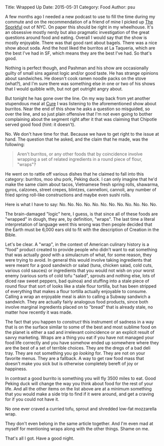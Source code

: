 Title: Wrapped Up
Date: 2015-05-31
Category: Food
Author: psu

A few months ago I needed a new podcast to use to fill the time during my commute and on the recommendation of a friend of mine I picked up <a href="http://www.sporkful.com">The Sporkful</a> out of NYC. On paper this should be right in my wheelhouse. It's an obsessive mostly nerdy but also pragmatic investigation of the great questions around food and eating. Overall I would say that the show is mostly enjoyable. There was that good rant about bagels. There was a nice show about soda. And the host liked the burritos at La Taqueria, which are the best I've had in SF, which means they are the best I've had. So that's good.

Nothing is perfect though, and Pashman and his show are occasionally guilty of small sins against logic and/or good taste. He has strange opinions about sandwiches. He doesn't cook ramen noodle packs on the stove (what?), and I'm sure there was something else in one or two of his shows that I would quibble with, but not get outright angry about.

But tonight he has gone over the line. On my way back from yet another stupendous meal at <a href="http://www.curepittsburgh.com">Cure</a> I was listening to the aforementioned show about burritos. Near the end of this show he asks a question so misguided, so over the line, and so just plain offensive that I'm not even going to bother complaining about the segment right after it that was claiming that Chipotle served good food (hint: it doesn't).

No. We don't have time for that. Because we have to get right to the issue at hand. The question that he asked, and the claim that he made, was the following:

> Aren't burritos, or any other foods that by coincidence involve wrapping a set of related ingredients in a round piece of flour, "wraps"?

He went on to rattle off various dishes that he claimed to fall into this category: burritos, moo shu pork, Peking duck. I can only imagine that he'd make the same claim about tacos, Vietnamese fresh spring rolls, shawarma, gyros, calzones, street crepes, blintzes, cannelloni, cannoli, any number of fried spring roll-like constructions and maybe even sushi rolls.

Here is what I have to say: No. No. No. No. No. No. No. No. No. No. No. No.

The brain-damaged "logic" here, I guess, is that since all of these foods are "wrapped" in dough, they are, by definition, "wraps". The last time a literal interpretation of language went this wrong was then people decided that the Earth must be 6,000 ears old to fit with the description of Creation in the Bible.

Let's be clear. A "wrap", in the context of American culinary history is a "food" product created to provide people who didn't want to eat something that was actually *good* with a simulacrum of what, for some reason, they were trying to avoid. In general this would involve taking ingredients that were meant for a good sandwich or salad (tuna, chicken salad, cold cuts, various cold sauces) or ingredients that you would not wish on your worst enemy (various sorts of cold tofu "salad", sprouts and nothing else, lots of diced raw sweet peppers, bad quinoa) and stuffing into a stale piece of round flour that sort of looks like a stale flour tortilla, but has been stripped of everything that makes a flour tortilla actually enjoyable to consume. Calling a wrap an enjoyable meal is akin to calling a Subway sandwich a sandwich. They are actually fairly analogous food products, since both involve marginal ingredients placed on to "bread" that is already stale, no matter how recently it was made.

The fact that you happen to *construct* this instrument of sadness in a way that is on the surface similar to some of the best and most sublime food on the planet is either a sad and irrelevant coincidence or an explicit result of savvy marketing. Wraps are a thing you eat if you have not managed your food life correctly and you have somehow ended up somewhere where they are the best of a set of terrible choices. They are the dregs of a bad deli tray. They are not something you go *looking* for. They are not on your favorite menus. They are a fallback. A way to get raw food mass that doesn't make you sick but is otherwise completely bereft of joy or happiness.

In contrast a good burrito is something you will fly 3500 miles to eat. Good Peking duck will change the way you think about food for the rest of your life. And all the other items on the list above are at a minimum something that you would make a side trip to find if it were around, and get a craving for if you could not have it.

No one ever craved a curried tofu, sprout and shredded low-fat mozzarella wrap.

They don't even belong in the same article together. And I'm even mad at myself for mentioning wraps along with the other things. Shame on me.

That's all I got. Have a good night.
